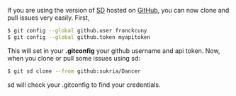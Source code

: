 If you are using the version of <a href="http://syncwith.us/">SD</a> hosted on <a href="http://github.com/bestpractical/sd">GitHub</a>, you can now clone and pull issues very easily. First,

```sh
$ git config --global github.user franckcuny
$ git config --global github.token myapitoken
```

This will set in your <strong>.gitconfig</strong> your github username and api token. Now, when you clone or pull some issues using sd:

```sh
$ git sd clone --from github:sukria/Dancer
```

sd will check your .gitconfig to find your credentials.

